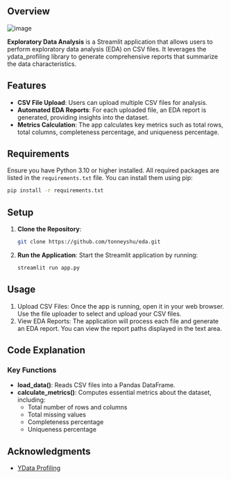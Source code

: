 ## Overview

![image](https://github.com/user-attachments/assets/2da84561-e6c1-4960-96c8-1db4c4da8f19)

**Exploratory Data Analysis** is a Streamlit application that allows users to perform exploratory data analysis (EDA) on CSV files. It leverages the ydata_profiling library to generate comprehensive reports that summarize the data characteristics.

## Features

- **CSV File Upload**: Users can upload multiple CSV files for analysis.
- **Automated EDA Reports**: For each uploaded file, an EDA report is generated, providing insights into the dataset.
- **Metrics Calculation**: The app calculates key metrics such as total rows, total columns, completeness percentage, and uniqueness percentage.

## Requirements

Ensure you have Python 3.10 or higher installed. All required packages are listed in the `requirements.txt` file. You can install them using pip:

```bash
pip install -r requirements.txt
```

## Setup

1. **Clone the Repository**: 
   ```bash
   git clone https://github.com/tonneyshu/eda.git
   ```

2. **Run the Application**:
   Start the Streamlit application by running:
   ```bash
   streamlit run app.py
   ```

## Usage

1. Upload CSV Files: Once the app is running, open it in your web browser. Use the file uploader to select and upload your CSV files.
2. View EDA Reports: The application will process each file and generate an EDA report. You can view the report paths displayed in the text area.

## Code Explanation

### Key Functions

- **load_data()**: Reads CSV files into a Pandas DataFrame.
- **calculate_metrics()**: Computes essential metrics about the dataset, including:
   - Total number of rows and columns
   - Total missing values
   - Completeness percentage
   - Uniqueness percentage

## Acknowledgments

- [YData Profiling](https://github.com/ydataai/ydata-profiling)
